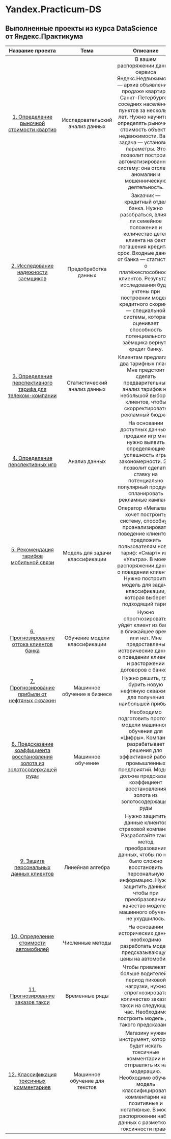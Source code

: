 # Yandex.Practicum-DS
## __Выполненные проекты из курса DataScience от Яндекс.Практикума__

| Название проекта | Тема | Описание | 
:---: | :---: | :---:
| [1. Определение рыночной стоимости квартир](https://github.com/DmitryShchevelkov/Yandex.Practicum-DS/tree/main/1_Flats)| Исследовательский анализ данных | В вашем распоряжении данные сервиса Яндекс.Недвижимость — архив объявлений о продаже квартир в Санкт-Петербурге и соседних населённых пунктов за несколько лет. Нужно научиться определять рыночную стоимость объектов недвижимости. Ваша задача — установить параметры. Это позволит построить автоматизированную систему: она отследит аномалии и мошенническую деятельность. |
| [2. Исследование надежности заемщиков](https://github.com/DmitryShchevelkov/Yandex.Practicum-DS/tree/main/2_Banks) | Предобработка данных | Заказчик — кредитный отдел банка. Нужно разобраться, влияет ли семейное положение и количество детей клиента на факт погашения кредита в срок. Входные данные от банка — статистика о платёжеспособности клиентов. Результаты исследования будут учтены при построении модели кредитного скоринга — специальной системы, которая оценивает способность потенциального заёмщика вернуть кредит банку. |
| [3. Определение перспективного тарифа для телеком-компании](https://github.com/DmitryShchevelkov/Yandex.Practicum-DS/tree/main/3_Tariff) | Статистический анализ данных | Клиентам предлагают два тарифных плана. Мне предстоит сделать предварительный анализ тарифов на небольшой выборке клиентов, чтобы скорректировать рекламный бюджет |
| [4. Определение перспективных игр](https://github.com/DmitryShchevelkov/Yandex.Practicum-DS/tree/main/4_Games) | Анализ данных | На основании доступных данных о продажи игр мне нужно выявить определяющие успешность игры закономерности. Это позволит сделать ставку на потенциально популярный продукт и спланировать рекламные кампании |
| [5. Рекомендация тарифов мобильной связи](https://github.com/DmitryShchevelkov/Yandex.Practicum-DS/tree/main/5_Tariffs_recomendations) | Модель для задачи классификации | Оператор «Мегалайн» хочет построить систему, способную проанализировать поведение клиентов и предложить пользователям новый тариф: «Смарт» или «Ультра». В моем распоряжении данные о поведении клиентов. Нужно построить модель для задачи классификации, которая выберет подходящий тариф |
| [6. Прогнозирование оттока клиентов банка](https://github.com/DmitryShchevelkov/Yandex.Practicum-DS/tree/main/6_Bank_churn) | Обучение модели классификации | Нужно спрогнозировать, уйдёт клиент из банка в ближайшее время или нет. Мне предоставлены исторические данные о поведении клиентов и расторжении договоров с банком |
| [7. Прогнозирование прибыли от нефтяных скважин](https://github.com/DmitryShchevelkov/Yandex.Practicum-DS/tree/main/7_Geo_research) | Машинное обучение в бизнесе | Нужно решить, где бурить новую нефтяную скважину для получения наибольшей прибыли |
| [8. Предсказание коэффициента восстановления золота из золотосодержащей руды](https://github.com/DmitryShchevelkov/Yandex.Practicum-DS/tree/main/8_Gold_recovery) | Машинное обучение | Необходимо подготовить прототип модели машинного обучения для «Цифры». Компания разрабатывает решения для эффективной работы промышленных предприятий. Модель должна предсказать коэффициент восстановления золота из золотосодержащей руды |
| [9. Защита персональных данных клиентов](https://github.com/DmitryShchevelkov/Yandex.Practicum-DS/tree/main/9_Data_secutity) | Линейная алгебра | Нужно защитить данные клиентов страховой компании. Разработайте такой метод преобразования данных, чтобы по ним было сложно восстановить персональную информацию. Нужно защитить данные, чтобы при преобразовании качество моделей машинного обучения не ухудшилось. |
| [10. Определение стоимости автомобилей](https://github.com/DmitryShchevelkov/Yandex.Practicum-DS/tree/main/10_Cars_price) | Численные методы | На основании исторических данных необходимо разработать модель предсказывающую цены на автомобили |
| [11. Прогнозирование заказов такси](https://github.com/DmitryShchevelkov/Yandex.Practicum-DS/tree/main/11_Taxis) | Временные ряды | Чтобы привлекать больше водителей в период пиковой нагрузки, нужно спрогнозировать количество заказов такси на следующий час. Необходимо построить модель для такого предсказания |
| [12. Классификация токсичных комментариев](https://github.com/DmitryShchevelkov/Yandex.Practicum-DS/tree/main/12_Toxic_comments) | Машинное обучение для текстов | Магазину нужен инструмент, который будет искать токсичные комментарии и отправлять их на модерацию. Необходимо обучить модель классифицировать комментарии на позитивные и негативные. В моем распоряжении набор данных с разметкой о токсичности правок |
